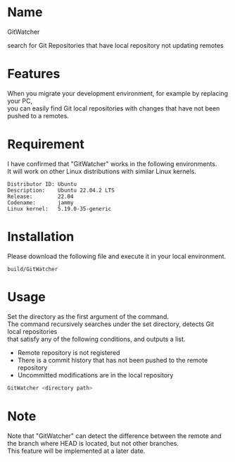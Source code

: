 # Name

GitWatcher

search for Git Repositories that have local repository not updating remotes 

<!-- # DEMO

"hoge"の魅力が直感的に伝えわるデモ動画や図解を載せる -->

# Features

When you migrate your development environment, for example by replacing your PC,\
you can easily find Git local repositories with changes that have not been pushed to a remotes.

# Requirement

I have confirmed that "GitWatcher" works in the following environments.\
It will work on other Linux distributions with similar Linux kernels.

```
Distributor ID:	Ubuntu
Description:	Ubuntu 22.04.2 LTS
Release:		22.04
Codename:		jammy
Linux kernel:	5.19.0-35-generic
```

# Installation

Please download the following file and execute it in your local environment.

```
build/GitWatcher
```

# Usage

Set the directory as the first argument of the command.\
The command recursively searches under the set directory, detects Git local repositories\
that satisfy any of the following conditions, and outputs a list.

* Remote repository is not registered
* There is a commit history that has not been pushed to the remote repository
* Uncommitted modifications are in the local repository

```bash
GitWatcher <directory path>
```

# Note

Note that "GitWatcher" can detect the difference between the remote and\
the branch where HEAD is located, but not other branches.\
This feature will be implemented at a later date.

<!-- # Author

作成情報を列挙する

* 作成者
* 所属
* E-mail

# License
ライセンスを明示する

"hoge" is under [MIT license](https://en.wikipedia.org/wiki/MIT_License).

社内向けなら社外秘であることを明示してる

"hoge" is Confidential. -->